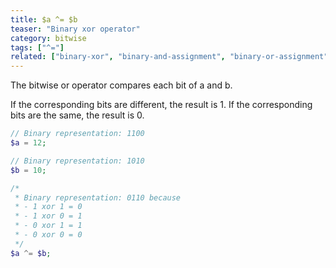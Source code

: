 ```yaml
---
title: $a ^= $b
teaser: "Binary xor operator"
category: bitwise
tags: ["^="]
related: ["binary-xor", "binary-and-assignment", "binary-or-assignment"]
---
```


The bitwise or operator compares each bit of a and b. 

If the corresponding bits are different, the result is 1. If the corresponding bits are the same, the result is 0.

```php
// Binary representation: 1100
$a = 12; 

// Binary representation: 1010
$b = 10; 

/*
 * Binary representation: 0110 because
 * - 1 xor 1 = 0
 * - 1 xor 0 = 1
 * - 0 xor 1 = 1
 * - 0 xor 0 = 0
 */
$a ^= $b;
```
